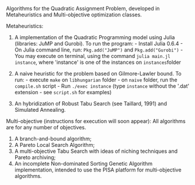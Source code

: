Algorithms for the Quadratic Assignment Problem, developed in Metaheuristics and Multi-objective optimization classes.

Metaheuristics:
  1. A implementation of the Quadratic Programming model using Julia (libraries: JuMP and Gurobi). To run the program:
    - Install Julia 0.6.4
    - On Julia command line, run: `Pkg.add("JuMP")` and `Pkg.add("Gurobi")`
    - You may execute on terminal, using the command `julia main.jl instance`, 
      where 'instance' is one of the instances on `instances`folder
      
  2. A naive heuristic for the problem based on Gilmore-Lawler bound. To run:
    - execute `make` on `libhungarian` folder
    - on `naive` folder, run the `compile.sh` script
    - Run `./exec instance` (type `instance` without the '.dat' extension - see `script.sh` for examples)
    
  3. An hybridization of Robust Tabu Search (see Taillard, 1991) and Simulated Annealing.

Multi-objective (instructions for execution will soon appear):
All algorithms are for any number of objectives.
  1. A branch-and-bound algorithm;
  2. A Pareto Local Search Algorithm;
  3. A multi-objective Tabu Search with ideas of niching techniques and Pareto archiving;
  4. An incomplete Non-dominated Sorting Genetic Algorithm implementation, intended to use the PISA platform for multi-objective algorithms.
